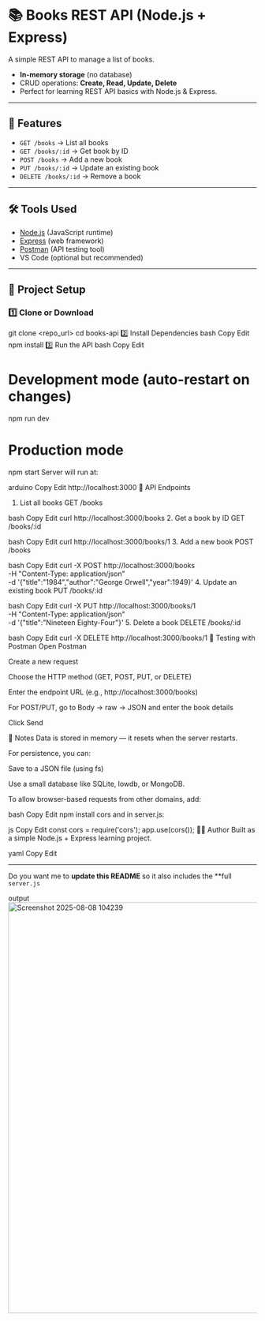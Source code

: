 # 📚 Books REST API (Node.js + Express)

A simple REST API to manage a list of books.  
- **In-memory storage** (no database)  
- CRUD operations: **Create, Read, Update, Delete**  
- Perfect for learning REST API basics with Node.js & Express.  

---

## 🚀 Features
- `GET /books` → List all books
- `GET /books/:id` → Get book by ID
- `POST /books` → Add a new book
- `PUT /books/:id` → Update an existing book
- `DELETE /books/:id` → Remove a book

---

## 🛠 Tools Used
- [Node.js](https://nodejs.org/) (JavaScript runtime)
- [Express](https://expressjs.com/) (web framework)
- [Postman](https://www.postman.com/) (API testing tool)
- VS Code (optional but recommended)

---

## 📂 Project Setup

### 1️⃣ Clone or Download

git clone <repo_url>
cd books-api
2️⃣ Install Dependencies
bash
Copy
Edit
npm install
3️⃣ Run the API
bash
Copy
Edit
# Development mode (auto-restart on changes)
npm run dev

# Production mode
npm start
Server will run at:

arduino
Copy
Edit
http://localhost:3000
📌 API Endpoints
1. List all books
GET /books

bash
Copy
Edit
curl http://localhost:3000/books
2. Get a book by ID
GET /books/:id

bash
Copy
Edit
curl http://localhost:3000/books/1
3. Add a new book
POST /books

bash
Copy
Edit
curl -X POST http://localhost:3000/books \
-H "Content-Type: application/json" \
-d '{"title":"1984","author":"George Orwell","year":1949}'
4. Update an existing book
PUT /books/:id

bash
Copy
Edit
curl -X PUT http://localhost:3000/books/1 \
-H "Content-Type: application/json" \
-d '{"title":"Nineteen Eighty-Four"}'
5. Delete a book
DELETE /books/:id

bash
Copy
Edit
curl -X DELETE http://localhost:3000/books/1
🧪 Testing with Postman
Open Postman

Create a new request

Choose the HTTP method (GET, POST, PUT, or DELETE)

Enter the endpoint URL (e.g., http://localhost:3000/books)

For POST/PUT, go to Body → raw → JSON and enter the book details

Click Send

📄 Notes
Data is stored in memory — it resets when the server restarts.

For persistence, you can:

Save to a JSON file (using fs)

Use a small database like SQLite, lowdb, or MongoDB.

To allow browser-based requests from other domains, add:

bash
Copy
Edit
npm install cors
and in server.js:

js
Copy
Edit
const cors = require('cors');
app.use(cors());
🧑‍💻 Author
Built as a simple Node.js + Express learning project.

yaml
Copy
Edit

---

Do you want me to **update this README** so it also includes the **full `server.js` 

output
<img width="1478" height="833" alt="Screenshot 2025-08-08 104239" src="https://github.com/user-attachments/assets/36a38d27-bd64-4ae3-a753-560ac40b5580" />

